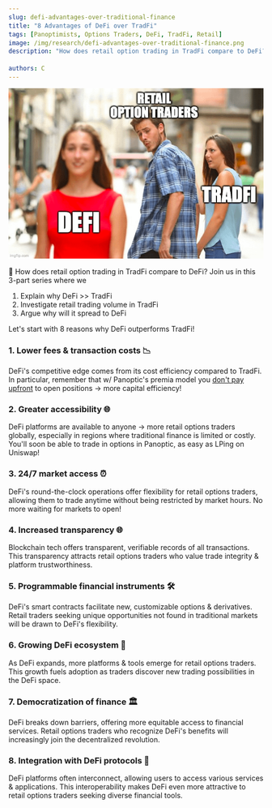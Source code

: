 ```yaml
---
slug: defi-advantages-over-traditional-finance
title: "8 Advantages of DeFi over TradFi"
tags: [Panoptimists, Options Traders, DeFi, TradFi, Retail]
image: /img/research/defi-advantages-over-traditional-finance.png
description: "How does retail option trading in TradFi compare to DeFi?"

authors: C
---
```

![img-1](./img-1.png)

🚀 How does retail option trading in TradFi compare to DeFi? Join us in this 3-part series where we
1. Explain why DeFi >> TradFi
2. Investigate retail trading volume in TradFi
3. Argue why will it spread to DeFi

Let's start with 8 reasons why DeFi outperforms TradFi!

### 1. Lower fees & transaction costs 📉
DeFi's competitive edge comes from its cost efficiency compared to TradFi. In particular, remember that w/ Panoptic's premia model you [don't pay upfront](https://panoptic.xyz/research/composability-perpetuity-oracle-free) to open positions → more capital efficiency!

### 2. Greater accessibility 🌐
DeFi platforms are available to anyone → more retail options traders globally, especially in regions where traditional finance is limited or costly. You'll soon be able to trade in options in Panoptic, as easy as LPing on Uniswap!

### 3. 24/7 market access ⏰
DeFi's round-the-clock operations offer flexibility for retail options traders, allowing them to trade anytime without being restricted by market hours. No more waiting for markets to open!

### 4. Increased transparency 🌐
Blockchain tech offers transparent, verifiable records of all transactions. This transparency attracts retail options traders who value trade integrity & platform trustworthiness.

### 5. Programmable financial instruments 🛠️
DeFi's smart contracts facilitate new, customizable options & derivatives. Retail traders seeking unique opportunities not found in traditional markets will be drawn to DeFi's flexibility.

### 6. Growing DeFi ecosystem 🌱
As DeFi expands, more platforms & tools emerge for retail options traders. This growth fuels adoption as traders discover new trading possibilities in the DeFi space.

### 7. Democratization of finance 🏛️
DeFi breaks down barriers, offering more equitable access to financial services. Retail options traders who recognize DeFi's benefits will increasingly join the decentralized revolution.

### 8. Integration with DeFi protocols 🧩
DeFi platforms often interconnect, allowing users to access various services & applications. This interoperability makes DeFi even more attractive to retail options traders seeking diverse financial tools.